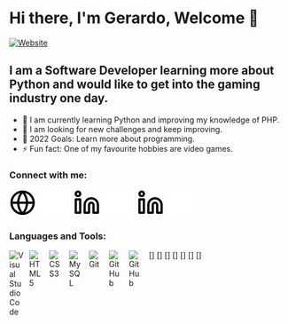 # Hi there, I'm Gerardo, Welcome 👋 

[![Website](https://img.shields.io/website?label=PORTFOLIO&style=for-the-badge&url=https%3A%2F%2Fgerardorubiodev.pythonanywhere.com)](http://gerardorubiodev.pythonanywhere.com/)

## I am a Software Developer learning more about Python and would like to get into the gaming industry one day.

- 🌱 I am currently learning Python and improving my knowledge of PHP.
- 👯 I am looking for new challenges and keep improving.
- 🥅 2022 Goals: Learn more about programming.
- ⚡ Fun fact: One of my favourite hobbies are video games.

### Connect with me:

[![website](./img/globe-light.svg)](http://gerardorubiodev.pythonanywhere.com/#gh-light-mode-only)
[![website](./img/globe-dark.svg)](http://gerardorubiodev.pythonanywhere.com/#gh-dark-mode-only)
&nbsp;&nbsp;
[![website](./img/linkedin-light.svg)](https://www.linkedin.com/in/gerardorubior/#gh-light-mode-only)
[![website](./img/linkedin-dark.svg)](https://www.linkedin.com/in/gerardorubio#/gh-dark-mode-only)
&nbsp;&nbsp;
[![website](./img/linkedin-light.svg)](https://linkedin.com/in/codeSTACKr#gh-light-mode-only)
[![website](./img/linkedin-dark.svg)](https://linkedin.com/in/codeSTACKr#gh-dark-mode-only)

### Languages and Tools:

[<img align="left" alt="Visual Studio Code" width="26px" src="https://cdn.jsdelivr.net/gh/devicons/devicon/icons/vscode/vscode-original.svg" style="padding-right:10px;" />]
[<img align="left" alt="HTML5" width="26px" src="https://cdn.jsdelivr.net/gh/devicons/devicon/icons/html5/html5-original.svg" style="padding-right:10px;" />]
[<img align="left" alt="CSS3" width="26px" src="https://cdn.jsdelivr.net/gh/devicons/devicon/icons/css3/css3-original.svg" style="padding-right:10px;" />]
[<img align="left" alt="MySQL" width="26px" src="https://cdn.jsdelivr.net/gh/devicons/devicon/icons/mysql/mysql-original.svg" style="padding-right:10px;" />]
[<img align="left" alt="Git" width="26px" src="https://cdn.jsdelivr.net/gh/devicons/devicon/icons/git/git-original.svg" style="padding-right:10px;" />]
[<img align="left" alt="GitHub" width="26px" src="https://user-images.githubusercontent.com/3369400/139447912-e0f43f33-6d9f-45f8-be46-2df5bbc91289.png" style="padding-right:10px;" />]
[<img align="left" alt="GitHub" width="26px" src="https://user-images.githubusercontent.com/3369400/139448065-39a229ba-4b06-434b-bc67-616e2ed80c8f.png" style="padding-right:10px;" />]

